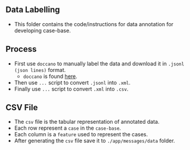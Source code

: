 ## Data Labelling
- This folder contains the code/instructions for data annotation for developing case-base.

## Process
- First use `doccano` to manually label the data and download it in `.jsonl (json lines)` format.
    - `doccano` is found [here](https://github.com/doccano/doccano).
- Then use `...` script to convert `.jsonl` into `.xml`.
- Finally use `...` script to convert `.xml` into `.csv`.

## CSV File
- The `csv` file is the tabular representation of annotated data.
- Each row represent a `case` in the `case-base`.
- Each column is a `feature` used to represent the cases.
- After generating the `csv` file save it to `./app/messages/data` folder.